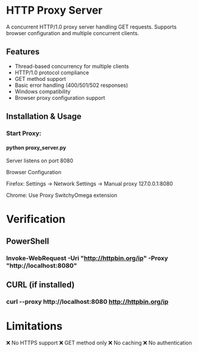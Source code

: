 # HTTP Proxy Server  
A concurrent HTTP/1.0 proxy server handling GET requests. Supports browser configuration and multiple concurrent clients.

## Features  
- Thread-based concurrency for multiple clients  
- HTTP/1.0 protocol compliance  
- GET method support  
- Basic error handling (400/501/502 responses)  
- Windows compatibility  
- Browser proxy configuration support  

## Installation & Usage  
### Start Proxy:
#### python proxy_server.py
Server listens on port 8080

Browser Configuration

Firefox: Settings → Network Settings → Manual proxy 127.0.0.1:8080

Chrome: Use Proxy SwitchyOmega extension

# Verification

## PowerShell
### Invoke-WebRequest -Uri "http://httpbin.org/ip" -Proxy "http://localhost:8080"

## CURL (if installed)
### curl --proxy http://localhost:8080 http://httpbin.org/ip

# Limitations
❌ No HTTPS support
❌ GET method only
❌ No caching
❌ No authentication

